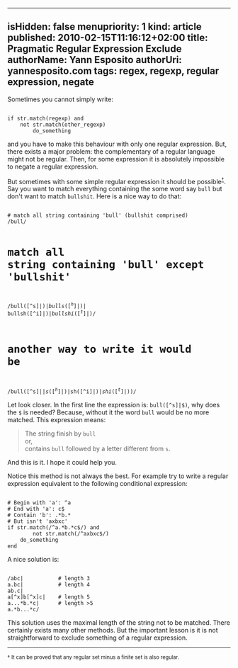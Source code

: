 -----
isHidden:       false
menupriority:   1
kind:           article
published: 2010-02-15T11:16:12+02:00
title: Pragmatic Regular Expression Exclude
authorName: Yann Esposito
authorUri: yannesposito.com
tags: regex, regexp, regular expression, negate 
-----

Sometimes you cannot simply write:

<div><code class="ruby">
if str.match(regexp) and 
    not str.match(other_regexp)
        do_something
</code></div>

and you have to make this behaviour with only one regular expression.
But, there exists a major problem: the complementary of a regular language might not be regular.
Then, for some expression it is absolutely impossible to negate a regular expression.

But sometimes with some simple regular expression it should be possible<sup><a href="#note1">&dagger;</a></sup>. Say you want to match everything containing the some word say `bull` but don't want to match `bullshit`. Here is a nice way to do that:

<div><code class="ruby">
# match all string containing 'bull' (bullshit comprised)
/bull/

# match all string containing 'bull' except 'bullshit'
/bull([^s]|$)|
bulls([^h]|$)|
bullsh([^i]|$)|
bullshi([^t]|$)/

# another way to write it would be
/bull([^s]|$|s([^h]|$)|sh([^i]|$)|shi([^t]|$))/
</code></div>

Let look closer. In the first line the expression is:
`bull([^s]|$)`, why does the `$` is needed?
Because, without it the word `bull` would be no more matched. This expression means:

> The string finish by `bull`    
> or,   
> contains `bull` followed by a letter different from `s`. 

And this is it. I hope it could help you.

Notice this method is not always the best. For example try to write a regular expression equivalent to the following conditional expression:
<div><code class="ruby">
# Begin with 'a': ^a
# End with 'a': c$
# Contain 'b': .*b.*
# But isn't 'axbxc'
if str.match(/^a.*b.*c$/) and 
        not str.match(/^axbxc$/)
    do_something
end
</code></div>

A nice solution is:

<div><code class="ruby">
/abc|           # length 3
a.bc|           # length 4
ab.c|
a[^x]b[^x]c|    # length 5
a...*b.*c|      # length >5
a.*b...*c/
</code></div>

This solution uses the maximal length of the string not to be matched.
There certainly exists many other methods. But the important lesson is
it is not straightforward to exclude something of a regular expression.

---

<small><a name="note1">&dagger;</a>
It can be proved that any regular set minus a finite set is also regular.
</small>
